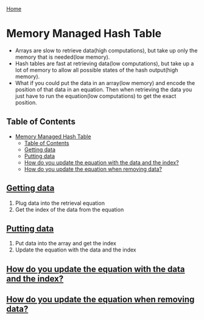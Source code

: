 <!--
 * This file is part of RS Cheat Sheets.
 *
 * RS Cheat Sheets is free software: you can redistribute it and/or modify
 * it under the terms of the GNU General Public License as published by
 * the Free Software Foundation, either version 3 of the License, or
 * (at your option) any later version.
 *
 * RS Cheat Sheets is distributed in the hope that it will be useful,
 * but WITHOUT ANY WARRANTY; without even the implied warranty of
 * MERCHANTABILITY or FITNESS FOR A PARTICULAR PURPOSE.  See the
 * GNU General Public License for more details.
 *
 * You should have received a copy of the GNU General Public License
 * along with RS Cheat Sheets. If not, see <https://www.gnu.org/licenses/>.
 */
-->

[Home](../README.md)

# Memory Managed Hash Table

- Arrays are slow to retrieve data(high computations), but take up only the memory that is needed(low memory).
- Hash tables are fast at retrieving data(low computations), but take up a lot of memory to allow all possible states of the hash output(high memory).
- What if you could put the data in an array(low memory) and encode the position of that data in an equation. Then when retrieving the data you just have to run the equation(low computations) to get the exact position.

## Table of Contents

<!-- TOC -->

- [Memory Managed Hash Table](#memory-managed-hash-table)
	- [Table of Contents](#table-of-contents)
	- [Getting data](#getting-data)
	- [Putting data](#putting-data)
	- [How do you update the equation with the data and the index?](#how-do-you-update-the-equation-with-the-data-and-the-index)
	- [How do you update the equation when removing data?](#how-do-you-update-the-equation-when-removing-data)

<!-- /TOC -->

## [Getting data](#table-of-contents)
1. Plug data into the retrieval equation
2. Get the index of the data from the equation

## [Putting data](#table-of-contents)
1. Put data into the array and get the index
2. Update the equation with the data and the index

## [How do you update the equation with the data and the index?](#table-of-contents)

## [How do you update the equation when removing data?](#table-of-contents)
